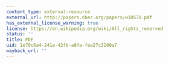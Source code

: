 ```yaml
---
content_type: external-resource
external_url: http://papers.nber.org/papers/w10570.pdf
has_external_license_warning: true
license: https://en.wikipedia.org/wiki/All_rights_reserved
status: ''
title: PDF
uid: 1e70c6a4-241e-42fb-a8fa-fea27c3200a7
wayback_url: ''
---
```

